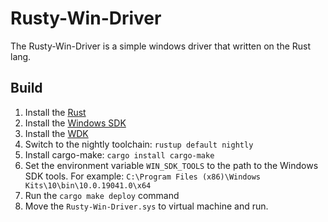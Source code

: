 # Rusty-Win-Driver
The Rusty-Win-Driver is a simple windows driver that written on the Rust lang.

## Build
1. Install the [Rust](https://www.rust-lang.org/tools/install)
2. Install the [Windows SDK](https://developer.microsoft.com/en-us/windows/downloads/windows-10-sdk/)
3. Install the [WDK](https://docs.microsoft.com/en-us/windows-hardware/drivers/download-the-wdk)
4. Switch to the nightly toolchain: `rustup default nightly`
5. Install cargo-make: `cargo install cargo-make`
6. Set the environment variable ```WIN_SDK_TOOLS``` to the path to the Windows SDK tools. For example: ```C:\Program Files (x86)\Windows Kits\10\bin\10.0.19041.0\x64```
7. Run the ```cargo make deploy``` command
8. Move the ```Rusty-Win-Driver.sys``` to virtual machine and run.